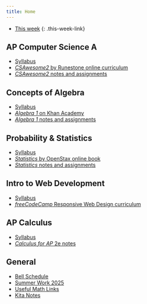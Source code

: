 ```yaml
---
title: Home
---
```


- [This week](./this-week.md)
{: .this-week-link}

## AP Computer Science A

- [Syllabus](./syllabi/ap-csa.md)
- [*CSAwesome2* by Runestone online curriculum](https://runestone.academy/)
- [*CSAwesome2* notes and assignments](./csawesome2/)

## Concepts of Algebra

- [Syllabus](./syllabi/concepts-of-algebra.md)
- [*Algebra 1* on Khan Academy](https://www.khanacademy.org/math/algebra)
- [*Algebra 1* notes and assignments](./algebra-1-khan-academy/)

## Probability & Statistics

- [Syllabus](./syllabi/prob-and-stats.md)
- [*Statistics* by OpenStax online book](https://openstax.org/details/books/statistics)
- [*Statistics* notes and assignments](./statistics-open-stax/)

## Intro to Web Development

- [Syllabus](./syllabi/intro-to-web-dev.md)
- [*freeCodeCamp* Responsive Web Design curriculum](https://www.freecodecamp.org/learn/2022/responsive-web-design/)

## AP Calculus

- [Syllabus](./syllabi/ap-calc.md)
- [*Calculus for AP* 2e notes](./calc-for-ap-larson/)

<!--
- [Differentiation cheat sheet](./misc/differentiation-cheat-sheet.pdf)
- [Integration cheat sheet](./misc/integration-cheat-sheet.pdf)
- [Cram Sheet](./pdfs/ap-calc-cram-sheet.pdf)
-->

## General

- [Bell Schedule](./misc/bell-schedule.md)
- [Summer Work 2025](./misc/summer-work.md)
- [Useful Math Links](./misc/math-links.md)
- [Kita Notes](https://wkurzius.github.io/kita-notes/)
